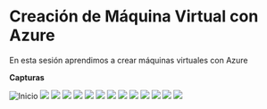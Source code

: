 # Creación de Máquina Virtual con Azure

En esta sesión aprendimos a crear máquinas virtuales con Azure

**Capturas**

![Inicio](Images\01-Home.png)
![](Images\02-Create.png)
![](Images\02-Create_2.png)
![](Images\03-dates.png)
![](Images\03-dates_2.png)
![](Images\04-redes.png)
![](Images\05-Complete.png)
![](Images\06-Create.png)
![](Images\07-CreateNew.png)
![](Images\08-dates.png)
![](Images\08-dates_2.png)
![](Images\09-redesCreate.png)
![](Images\10-create.png)
![](Images\11-complete.png)